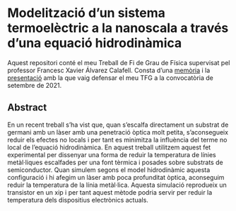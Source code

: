 # Modelitzaci&oacute; d&rsquo;un sistema termoel&egrave;ctric a la nanoscala a trav&eacute;s d&rsquo;una equaci&oacute; hidrodin&agrave;mica

Aquest repositori cont&eacute; el meu Treball de Fi de Grau de F&iacute;sica supervisat pel professor Francesc Xavier &Aacute;lvarez Calafell. Consta d&rsquo;una [mem&ograve;ria](https://github.com/alejandroplazagallan/sistema-termoelectric-a-la-nanoscala/releases/download/lliurament/memoria.pdf) i la [presentaci&oacute;](https://github.com/alejandroplazagallan/sistema-termoelectric-a-la-nanoscala/releases/download/lliurament/presentacio.pdf) amb la que vaig defensar el meu TFG a la convocat&ograve;ria de setembre de 2021.

## Abstract

En un recent treball s&rsquo;ha vist que, quan s&rsquo;escalfa directament un substrat de germani amb un l&agrave;ser amb una penetraci&oacute; &ograve;ptica molt petita, s&rsquo;aconsegueix reduir els efectes no locals i per tant es minimitza la influ&egrave;ncia del terme no local de l&rsquo;equaci&oacute; hidrodin&agrave;mica. En aquest treball utilitzem aquest fet experimental per dissenyar una forma de reduir la temperatura de l&iacute;nies met&agrave;l&middot;liques escalfades per una font t&egrave;rmica i posades sobre substrats de semiconductor. Quan simulem segons el model hidrodin&agrave;mic aquesta configuraci&oacute; i hi afegim un l&agrave;ser amb poca profunditat &ograve;ptica, aconseguim reduir la temperatura de la l&iacute;nia met&agrave;l&middot;lica. Aquesta simulaci&oacute; reprodueix un transistor en un xip i per tant aquest m&egrave;tode podria servir per reduir la temperatura dels dispositius electr&ograve;nics actuals.
